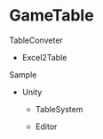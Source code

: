 # GameTable
TableConveter

  - Excel2Table
  
Sample

  - Unity
  
    - TableSystem
    
    - Editor



